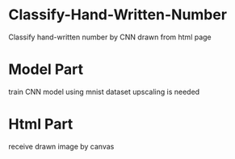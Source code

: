 # Classify-Hand-Written-Number
Classify hand-written number by CNN drawn from html page

# Model Part
train CNN model using mnist dataset
upscaling is needed

# Html Part
receive drawn image by canvas
